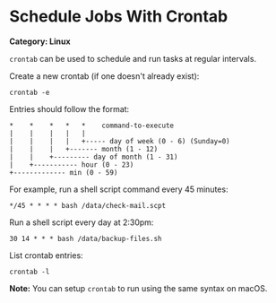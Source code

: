 # Schedule Jobs With Crontab

__Category: Linux__

`crontab` can be used to schedule and run tasks at regular intervals. 

Create a new crontab (if one doesn't already exist):

```shell
crontab -e
```

Entries should follow the format:

```shell
*    *    *   *   *    command-to-execute
|    |    |   |   |
|    |    |   |   +----- day of week (0 - 6) (Sunday=0)
|    |    |   +------- month (1 - 12)
|    |    +--------- day of month (1 - 31)
|    +----------- hour (0 - 23)
+------------- min (0 - 59)
```

For example, run a shell script command every 45 minutes:

```shell
*/45 * * * * bash /data/check-mail.scpt
```

Run a shell script every day at 2:30pm:

```shell
30 14 * * * bash /data/backup-files.sh
```

List crontab entries:

```shell
crontab -l
```

__Note:__ You can setup `crontab` to run using the same syntax on macOS.
